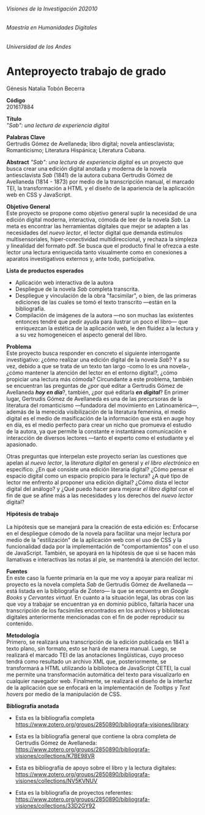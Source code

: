 ###### Visiones de la Investigación 202010 
###### Maestría en Humanidades Digitales
###### Universidad de los Andes


# Anteproyecto trabajo de grado

Génesis Natalia Tobón Becerra 

**Código** <br /> 
201617884

**Título** <br />
_"Sab": una lectura de experiencia digital_


**Palabras Clave** <br />
Gertrudis Gómez de Avellaneda; libro digital; novela antiesclavista; Romanticismo; Literatura Hispánica; Literatura Cubana.

**Abstract**
_"Sab": una lectura de experiencia digital_ es un proyecto que busca crear una edición digital anotada y moderna de la novela antiesclavista _Sab_ (1841) de la autora cubana Gertrudis Gómez de Avellaneda (1814 - 1873) por medio de la transcripción manual, el marcado TEI, la transformación a HTML y el diseño de la apariencia de la aplicación web en CSS y JavaScript. 

**Objetivo General** <br />
Este proyecto se propone como objetivo general suplir la necesidad de una edición digital moderna, interactiva, cómoda de leer de la novela _Sab_. La meta es encontrar las herramientas digitales que mejor se adapten a las necesidades del _nuevo lector_, el lector digital que demanda estímulos multisensoriales, hiper-conectividad multidireccional, y rechaza la simpleza y linealidad del formato pdf. Se busca que el producto final le ofrezca a este lector una lectura enriquecida tanto visualmente como en conexiones a aparatos investigativos externos y, ante todo, participativa.

**Lista de productos esperados**
* Aplicación web interactiva de la autora
* Despliegue de la novela _Sab_ completa transcrita.
* Despliegue y vinculación de la obra "facsimilar", o bien, de las primeras ediciones de las cuales se tomó el texto transcrito —están en la bibliografía.
* Compilación de imágenes de la autora &mdash;no son muchas las existentes entonces tendré que pedir ayuda para ilustrar un poco el libro&mdash; que enriquezcan la estética de la aplicación web, le den fluidez a la lectura y a su vez homogeneicen el aspecto general del libro.


**Problema** <br />
Este proyecto busca responder en concreto el siguiente interrogante investigativo: ¿cómo realizar una edición digital de la novela _Sab_? Y a su vez, debido a que se trata de un texto tan largo -como lo es una novela-, ¿cómo mantener la atención del lector en el entorno digital?, ¿cómo propiciar una lectura más cómoda? 
Circundante a este problema, también se encuentran las preguntas de ¿por qué editar a Gertrudis Gómez de Avellaneda ***hoy en día***?, también, ¿por qué editarla ***en digital***? En primer lugar, Gertrudis Gómez de Avellaneda es una de las precursoras de la literatura del romanticismo &mdash;fundadora del movimiento en Latinoamérica&mdash;, además de la merecida visibilización de la literatura femenina, el medio digital es el medio de masificación de la información que está en auge hoy en día, es el medio perfecto para crear un nicho que promueva el estudio de la autora, ya que permite la constante e instantánea comunicación e interacción de diversos lectores &mdash;tanto el experto como el estudiante y el apasionado. 

Otras preguntas que interpelan este proyecto serían las cuestiones que apelan al _nuevo lector_, la _literatura digital_ en general y _el libro electrónico_ en específico. ¿En qué consiste una edición literaria digital? ¿Cómo pensar el espacio digital como un espacio propicio para le lectura? ¿A qué tipo de lector me enfrento al proponer una edición digital? ¿Cómo dista el lector digital del análogo? y ¿Qué puedo hacer para mejorar _el libro digital_ con el fin de que se afine más a las necesidades y los derechos del _nuevo lector_ digital?


**Hipótesis de trabajo** <br /><br />
La hipótesis que se manejará para la creación de esta edición es: Enfocarse en el despliegue cómodo de la novela para facilitar una mejor lectura por medio de la "estilización" de la aplicación web con el uso de CSS y la funcionalidad dada por la implementación de "comportamientos" con el uso de JavaScript. También, se apoyará en la hipótesis de que si se hacen más llamativas e interactivas las notas al pie, se mantendrá la atención del lector. 

**Fuentes** <br />
En este caso la fuente primaria en la que me voy a apoyar para realizar mi proyecto es la novela completa _Sab_ de Gertrudis Gómez de Avellaneda &mdash;está listada en la bibliografía de Zotero&mdash; la que se encuentra en _Google Books_ y _Cervantes virtual_. En cuanto a la situación legal, las obras con las que voy a trabajar se encuentran ya en dominio público, faltaría hacer una transcripción de los facsímiles encontrados en los archivos y bibliotecas digitales anteriormente mencionadas con el fin de poder reproducir su contenido.<br />

**Metodología** <br />
Primero, se realizará una transcripción de la edición publicada en 1841 a texto plano, sin formato, esto se hará de manera manual. Luego, se realizará el marcado TEI de las anotaciones lingüísticas, cuyo proceso tendrá como resultado un archivo XML que, posteriormente, se transformará a HTML utilizando la biblioteca de JavaScript CETEI, la cual me permite una transformación automática del texto para visualizarlo en cualquier navegador web. Finalmente, se realizará el diseño de la interfaz de la aplicación que se enfocará en la implementación de _Tooltips_ y _Text hovers_ por medio de la manipulación de CSS.
 <br />

**Bibliografía anotada**
* Esta es la bibliografía completa https://www.zotero.org/groups/2850890/bibliografa-visiones/library
 
* Esta es la bibliografía general que contiene la obra completa de Gertrudis Gómez de Avellaneda: https://www.zotero.org/groups/2850890/bibliografa-visiones/collections/K7BE98VR

* Esta es bibliografía de apoyo sobre el libro y la lectura digitales: https://www.zotero.org/groups/2850890/bibliografa-visiones/collections/NV5KVNUV 

* Esta es la bibliografía de proyectos referentes: https://www.zotero.org/groups/2850890/bibliografa-visiones/collections/33D2GY92
<br />
